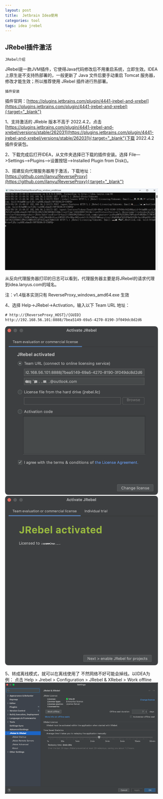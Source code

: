 ```yaml
---
layout: post
title:  Jetbrain Idea使用
categories: tool
tags: idea jrebel
---
```


## JRebel插件激活

`JRebel介绍`

JRebel是一款JVM插件，它使得Java代码修改后不用重启系统，立即生效。IDEA上原生是不支持热部署的，一般更新了 Java 文件后要手动重启 Tomcat 服务器，修改才能生效；所以推荐使用 JRebel 插件进行热部署。

`插件安装`

插件官网：[https://plugins.jetbrains.com/plugin/4441-jrebel-and-xrebel](https://plugins.jetbrains.com/plugin/4441-jrebel-and-xrebel){:target="_blank"}

1、支持激活的 JReble 版本不高于 2022.4.2，点击[https://plugins.jetbrains.com/plugin/4441-jrebel-and-xrebel/versions/stable/262031](https://plugins.jetbrains.com/plugin/4441-jrebel-and-xrebel/versions/stable/262031){:target="_blank"}下载 2022.4.2 插件安装包。

2、下载完成后打开IDEA，从文件夹选择已下载的插件安装。选择 File—>Settings—>Plugins—>设置按钮—>Installed Plugin from Disk()。

3、搭建反向代理服务器用于激活，下载地址：
[https://github.com/ilanyu/ReverseProxy](https://github.com/ilanyu/ReverseProxy){:target="_blank"}

![代理服务器日志](/assets/img/6f440fe9-8cdf-4021-9296-7f6ad0eb5ab7.png)

从反向代理服务器打印的日志可以看到，代理服务器主要是将JRebel的请求代理到idea.lanyus.com的域名。

注：v1.4版本实测只有 ReverseProxy_windows_amd64.exe 生效

4、选择 Help->JRebel->Activation，输入以下 Team URL 地址：

```shell
# http://{ReverseProxy_HOST}/{GUID}
http://192.168.56.101:8888/7bea5149-69a5-4270-8190-3f049dc8d2d6
```

![激活服务](/assets/img/c3d21159-9dfd-4da8-9db2-9dfd25ef868f.png)
![激活成功](/assets/img/88e5aef8-79e5-40b6-bc7f-ef1046ffe48d.png)

5、转成离线模式，就可以在离线使用了 不然网络不好可能会掉线。以IDEA为例：
点击 Help > Jrebel > Configuration > JRebel & XRebel > Work offline
![切换离线模式](/assets/img/84c260b6-1c1e-4882-b6cd-5490596449eb.png)
